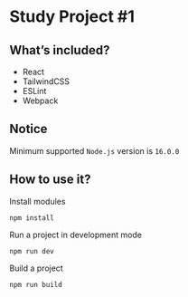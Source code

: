 # Study Project #1
## What’s included?
- React
- TailwindCSS
- ESLint
- Webpack

## Notice
Minimum supported `Node.js` version is `16.0.0`

## How to use it?
Install modules
```
npm install
```

Run a project in development mode
```
npm run dev
```

Build a project
```
npm run build
```
